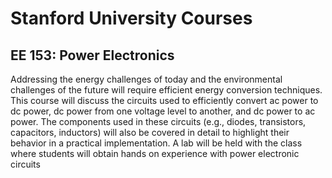 # Stanford University Courses
## EE 153: Power Electronics
Addressing the energy challenges of today and the environmental challenges of the future will require efficient energy conversion techniques. This course will discuss the circuits used to efficiently convert ac power to dc power, dc power from one voltage level to another, and dc power to ac power. The components used in these circuits (e.g., diodes, transistors, capacitors, inductors) will also be covered in detail to highlight their behavior in a practical implementation. A lab will be held with the class where students will obtain hands on experience with power electronic circuits
